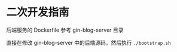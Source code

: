 # 二次开发指南

后端服务的 Dockerfile 参考 gin-blog-server 目录

直接在修改 gin-blog-server 中的后端源码，然后执行 `./bootstrap.sh`